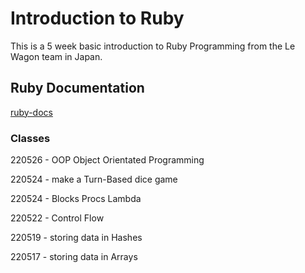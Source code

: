 # Introduction to Ruby

This is a 5 week basic introduction to Ruby Programming from the Le Wagon team in Japan.

## Ruby Documentation

[ruby-docs](https://www.ruby-doc.org)

### Classes

220526 - OOP Object Orientated Programming

220524 - make a Turn-Based dice game

220524 - Blocks Procs Lambda

220522 - Control Flow

220519 - storing data in Hashes

220517 - storing data in Arrays
